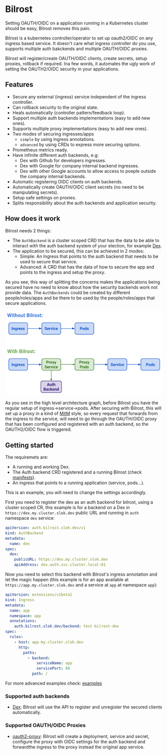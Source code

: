 # Bilrost

Setting OAUTH/OIDC on a application running in a Kubernetes cluster should be easy, Bilrost removes this pain.

Bilrost is a kubernetes controller/operator to set up oauth2/OIDC on any ingress based service. It doesn't care  what ingress controller do you use, supports multiple auth bakckends and multiple OAUTH/OIDC proxies.

Bilrost will register/create OAUTH/OIDC clients, create secrets, setup proxies, rollback if required. Ina few words, it automates the ugly work of setting the OAUTH2/OIDC security in your applications.

## Features

- Secure any external (ingress) service independent of the ingress controller.
- Can rollback security to the original state.
- Heals automatically (controller pattern/feedback loop).
- Support multiple auth backends implementations (easy to add new ones).
- Supports multiple proxy implementations (easy to add new ones).
- Two modes of securing ingresses/apps
  - `simple` by using ingress annotations.
  - `advanced` by using CRDs to express more securing options.
- Prometheus metrics ready.
- Have infinite different auth backends, e.g:
  - Dex with Github for developers ingresses.
  - Dex with Google for company internal backend ingresses.
  - Dex with other Google accounts to allow access to poeple outside the company internal backends.
- Automatic registering OIDC clients on auth backends.
- Automatically create OAUTH/OIDC client secrets (no need to be manipulating secrets).
- Setup safe settings on proxies.
- Splits responsibility about the auth backends and application security.

## How does it work

Bilrost needs 2 things:

- The `AuthBackend` is a cluster scoped CRD that has the data to be able to interact with the auth backend system of your election, for example [Dex].
- The application to be secured, this can be achieved in 2 modes:
  - Simple: An Ingress that points to the auth backend that needs to be used to secure that service.
  - Advanced: A CRD that has the data of how to secure the app and points to the ingress and setup the proxy.

As you see, this way of splitting the concerns makes the applications being secured have no need to know about how the security backends work not provide data. The `AuthBackends` could be created by different people/roles/apps and be there to be used by the people/roles/apps that secure applications.

![kubernetes-architecture](docs/img/k8s-architecture.png)

As you see in the high level architecture graph, before Bilrost you have the regular setup of ingress->service->pods. After securing with Bilrost, this will set up a proxy in a kind of [MitM][mitm] style, so every request that forwards from the ingress to the service, will need to go through the OAUTH/OIDC proxy that has been configured and registered with an auth backend, so the OAUTH2/OIDC flow is triggered.

## Getting started

The requiremets are:

- A running and working Dex.
- The Auth backend CRD registered and a running Bilrost (check [manifests]).
- An ingress that points to a running application (service, pods...).

This is an example, you will need to change the settings accordingly.

First you need to register the dex as an auth backend for bilrost, using a cluster scoped CR, this example is for a backend on a Dex in `https://dex.my.cluster.slok.dev` public URL and running in `auth` namespace `dex` service:

```yaml
apiVersion: auth.bilrost.slok.dev/v1
kind: AuthBackend
metadata:
  name: dex
spec:
  dex:
    publicURL: https://dex.my.cluster.slok.dev
    apiAddress: dex.auth.svc.cluster.local:81
```

Now you need to select this backend with Bilrost's ingress annotation and let the magic happen (this example is for an app available at `https://app.my.cluster.slok.dev` and a service at `app` at namespace `app`):

```yaml
apiVersion: extensions/v1beta1
kind: Ingress
metadata:
  name: app
  namespace: app
  annotations:
    auth.bilrost.slok.dev/backend: test-bilrost-dex
spec:
  rules:
    - host: app.my.cluster.slok.dev
      http:
        paths:
          - backend:
              serviceName: app
              servicePort: 80
            path: /

```

For more advanced examples check: [examples]

### Supported auth backends

- [Dex]: Bilrost will use the API to register and unregister the secured clients automatically. 

### Supported OAUTH/OIDC Proxies

- [oauth2-proxy]: Bilrost will create a deployment, service and secret, configure the proxy with OIDC settings for the auth backend and forwardthe ingress to the proxy instead the original app service.

[mitm]: https://en.wikipedia.org/wiki/Man-in-the-middle_attack
[Dex]: https://github.com/dexidp/dex
[oauth2-proxy]: https://github.com/oauth2-proxy/oauth2-proxy
[manifests]: ./manifests
[examples]: ./examples